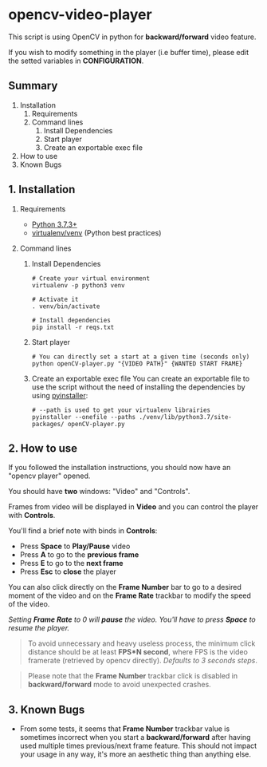 # opencv-video-player

This script is using OpenCV in python for **backward/forward** video feature.

If you wish to modify something in the player (i.e buffer time), please edit the setted variables in **CONFIGURATION**.

## Summary
1. Installation
    1. Requirements
    2. Command lines
        1. Install Dependencies
        2. Start player
        3. Create an exportable exec file
2. How to use
3. Known Bugs

## 1. Installation
1. Requirements
    - [Python 3.7.3+](https://www.python.org/downloads/release/python-373/)
    - [virtualenv/venv](https://virtualenv.pypa.io/en/latest/) (Python best practices)

2. Command lines
    1. Install Dependencies
        ```shell
        # Create your virtual environment
        virtualenv -p python3 venv

        # Activate it
        . venv/bin/activate

        # Install dependencies
        pip install -r reqs.txt
        ```

    2. Start player
        ```shell
        # You can directly set a start at a given time (seconds only)
        python openCV-player.py "{VIDEO PATH}" {WANTED START FRAME}
        ```

    3. Create an exportable exec file
        You can create an exportable file to use the script without the need of installing the dependencies by using [pyinstaller](https://pyinstaller.readthedocs.io/en/stable/installation.html):
        ```shell
        # --path is used to get your virtualenv librairies
        pyinstaller --onefile --paths ./venv/lib/python3.7/site-packages/ openCV-player.py
        ```

## 2. How to use
If you followed the installation instructions, you should now have an "opencv player" opened.

You should have **two** windows: "Video" and "Controls".

Frames from video will be displayed in **Video** and you can control the player with **Controls**.

You'll find a brief note with binds in **Controls**:
   - Press **Space** to **Play/Pause** video
   - Press **A** to go to the **previous frame**
   - Press **E** to go to the **next frame**
   - Press **Esc** to **close** the player

You can also click directly on the **Frame Number** bar to go to a desired moment of the video and on the **Frame Rate** trackbar to modify the speed of the video.

*Setting **Frame Rate** to 0 will **pause** the video. You'll have to press **Space** to resume the player.* 

> To avoid unnecessary and heavy useless process, the minimum click distance should be at least **FPS*N second**, where FPS is the video framerate (retrieved by opencv directly). *Defaults to 3 seconds steps*.

> Please note that the **Frame Number** trackbar click is disabled in **backward/forward** mode to avoid unexpected crashes.

## 3. Known Bugs
   - From some tests, it seems that **Frame Number** trackbar value is sometimes incorrect when you start a **backward/forward** after having used multiple times previous/next frame feature. This should not impact your usage in any way, it's more an aesthetic thing than anything else.